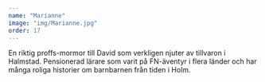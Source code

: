 ```yaml
---
name: "Marianne"
image: "img/Marianne.jpg"
order: 17
---
```

En riktig proffs-mormor till David som verkligen njuter av tillvaron i Halmstad. Pensionerad lärare som varit på FN-äventyr i flera länder och har många roliga historier om barnbarnen från tiden i Holm.
